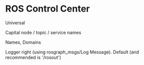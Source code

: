 # ROS Control Center

Universal

Capital node / topic / service names

Names, Domains

Logger right (using rosgraph_msgs/Log Message). Default (and recommended is '/rosout')
